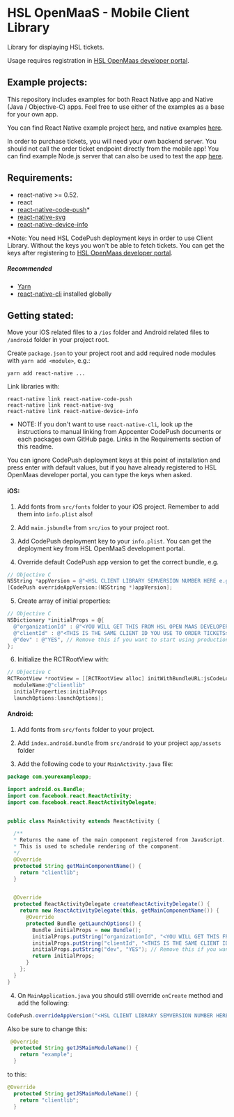 # HSL OpenMaaS - Mobile Client Library

Library for displaying HSL tickets.

Usage requires registration in [HSL OpenMaas developer portal](https://sales-api.hsl.fi/portal).

## Example projects:

This repository includes examples for both React Native app and Native (Java / Objective-C) apps. Feel free to use either of the examples as a base for your own app.

You can find React Native example project [here](./example/react-native), and native examples [here](./example/native).

In order to purchase tickets, you will need your own backend server. You should not call the order ticket endpoint directly from the mobile app! You can find example Node.js server that can also be used to test the app [here](./example/server).

## Requirements:
  - react-native >= 0.52.
  - react
  - [react-native-code-push](https://docs.microsoft.com/en-us/appcenter/distribution/codepush/react-native#getting-started)*
  - [react-native-svg](https://github.com/react-native-community/react-native-svg)
  - [react-native-device-info](https://github.com/rebeccahughes/react-native-device-info)

*Note: You need HSL CodePush deployment keys in order to use Client Library. Without the keys you won't be able to fetch tickets. You can get the keys after registering to [HSL OpenMaas developer portal](https://sales-api.hsl.fi/portal).

  ##### Recommended
  - [Yarn](https://yarnpkg.com/lang/en/)
  - [react-native-cli](https://www.npmjs.com/package/react-native-cli) installed globally

## Getting stated:

Move your iOS related files to a `/ios` folder and Android related files to `/android` folder in your project root.

Create `package.json` to your project root and add required node modules with `yarn add <module>`, e.g.:
```
yarn add react-native ...
``` 

Link libraries with:
```
react-native link react-native-code-push
react-native link react-native-svg
react-native link react-native-device-info
```
* NOTE: If you don't want to use `react-native-cli`, look up the instructions to manual linking from Appcenter CodePush documents or each packages own GitHub page. Links in the Requirements section of this readme.

You can ignore CodePush deployment keys at this point of installation and press enter with default values, but if you have already registered to HSL OpenMaas developer portal, you can type the keys when asked.

#### iOS:
  1. Add fonts from `src/fonts` folder to your iOS project. Remember to add them into `info.plist` also!

  2. Add `main.jsbundle` from `src/ios` to your project root.

  3. Add CodePush deployment key to your `info.plist`. You can get the deployment key from HSL OpenMaaS development portal.

  4. Override default CodePush app version to get the correct bundle, e.g.
  ```objectivec
  // Objective C
  NSString *appVersion = @"<HSL CLIENT LIBRARY SEMVERSION NUMBER HERE e.g. 1.0.0>";
  [CodePush overrideAppVersion:(NSString *)appVersion];
  ```

  5. Create array of initial properties:
  ```objectivec
  // Objective C
  NSDictionary *initialProps = @{
    @"organizationId" : @"<YOU WILL GET THIS FROM HSL OPEN MAAS DEVELOPER PORTAL AFTER REGISTERING>",
    @"clientId" : @"<THIS IS THE SAME CLIENT ID YOU USE TO ORDER TICKETS>",
    @"dev" : @"YES", // Remove this if you want to start using production api
  };
  ```

  6. Initialize the RCTRootView with:
  ```objectivec
  // Objective C
  RCTRootView *rootView = [[RCTRootView alloc] initWithBundleURL:jsCodeLocation
    moduleName:@"clientlib"
    initialProperties:initialProps
    launchOptions:launchOptions];
  ```

#### Android:
  1. Add fonts from `src/fonts` folder to your project.

  2. Add `index.android.bundle` from `src/android` to your project `app/assets` folder

  3. Add the following code to your `MainActivity.java` file:
  ```java
  package com.yourexampleapp;

  import android.os.Bundle;
  import com.facebook.react.ReactActivity;
  import com.facebook.react.ReactActivityDelegate;


  public class MainActivity extends ReactActivity {

    /**
    * Returns the name of the main component registered from JavaScript.
    * This is used to schedule rendering of the component.
    */
    @Override
    protected String getMainComponentName() {
      return "clientlib";
    }


    @Override
    protected ReactActivityDelegate createReactActivityDelegate() {
      return new ReactActivityDelegate(this, getMainComponentName()) {
        @Override
        protected Bundle getLaunchOptions() {
          Bundle initialProps = new Bundle();
          initialProps.putString("organizationId", "<YOU WILL GET THIS FROM HSL OPEN MAAS DEVELOPER PORTAL AFTER REGISTERING>");
          initialProps.putString("clientId", "<THIS IS THE SAME CLIENT ID YOU USE TO ORDER TICKETS>");
          initialProps.putString("dev", "YES"); // Remove this if you want to start using production api
          return initialProps;
        }
      };
    }
  }
  ```

  4. On `MainApplication.java` you should still override `onCreate` method and add the following:
  ```java
  CodePush.overrideAppVersion("<HSL CLIENT LIBRARY SEMVERSION NUMBER HERE e.g. 1.0.0>");
  ```

  Also be sure to change this:
  ```java
   @Override
    protected String getJSMainModuleName() {
      return "example";
    }
  ```
  to this:
  ```java
  @Override
    protected String getJSMainModuleName() {
      return "clientlib";
    }
  ```
